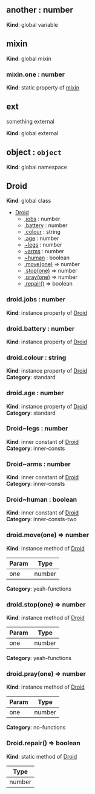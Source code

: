 <a name="another"></a>
## another : number
**Kind**: global variable


<a name="mixin"></a>
## mixin
**Kind**: global mixin


<a name="mixin.one"></a>
### mixin.one : number
**Kind**: static property of [mixin](#mixin)


<a name="external_ext"></a>
## ext
something external

**Kind**: global external


<a name="object"></a>
## object : `object`
**Kind**: global namespace


<a name="Droid"></a>
## Droid
**Kind**: global class  

* [Droid](#Droid)
    * [.jobs](#Droid+jobs) : number
    * [.battery](#Droid+battery) : number
    * [.colour](#Droid+colour) : string
    * [.age](#Droid+age) : number
    * [~legs](#Droid..legs) : number
    * [~arms](#Droid..arms) : number
    * [~human](#Droid..human) : boolean
    * [.move(one)](#BITBUCKET-Droid#move) ⇒ number
    * [.stop(one)](#BITBUCKET-Droid#stop) ⇒ number
    * [.pray(one)](#BITBUCKET-Droid#pray) ⇒ number
    * [.repair()](#BITBUCKET-Droid.repair) ⇒ boolean


<a name="Droid+jobs"></a>
### droid.jobs : number
**Kind**: instance property of [Droid](#Droid)


<a name="Droid+battery"></a>
### droid.battery : number
**Kind**: instance property of [Droid](#Droid)


<a name="Droid+colour"></a>
### droid.colour : string
**Kind**: instance property of [Droid](#Droid)  
**Category**: standard


<a name="Droid+age"></a>
### droid.age : number
**Kind**: instance property of [Droid](#Droid)  
**Category**: standard


<a name="Droid..legs"></a>
### Droid~legs : number
**Kind**: inner constant of [Droid](#Droid)  
**Category**: inner-consts


<a name="Droid..arms"></a>
### Droid~arms : number
**Kind**: inner constant of [Droid](#Droid)  
**Category**: inner-consts


<a name="Droid..human"></a>
### Droid~human : boolean
**Kind**: inner constant of [Droid](#Droid)  
**Category**: inner-consts-two


<a name="BITBUCKET-Droid#move"></a>
### droid.move(one) ⇒ number
**Kind**: instance method of [Droid](#Droid)  

| Param | Type   |
| ----- | ------ |
| one   | number |


**Category**: yeah-functions


<a name="BITBUCKET-Droid#stop"></a>
### droid.stop(one) ⇒ number
**Kind**: instance method of [Droid](#Droid)  

| Param | Type   |
| ----- | ------ |
| one   | number |


**Category**: yeah-functions


<a name="BITBUCKET-Droid#pray"></a>
### droid.pray(one) ⇒ number
**Kind**: instance method of [Droid](#Droid)  

| Param | Type   |
| ----- | ------ |
| one   | number |


**Category**: no-functions


<a name="BITBUCKET-Droid.repair"></a>
### Droid.repair() ⇒ boolean
**Kind**: static method of [Droid](#Droid)  

| Type   |
| ------ |
| number |


